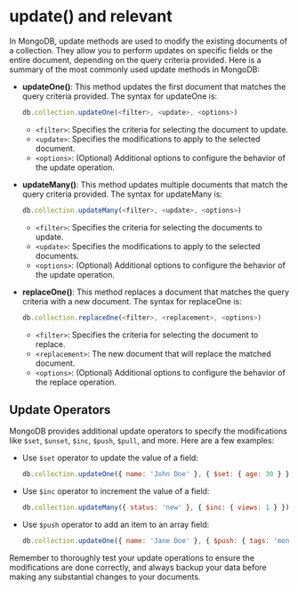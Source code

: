 # update() and relevant

In MongoDB, update methods are used to modify the existing documents of a collection. They allow you to perform updates on specific fields or the entire document, depending on the query criteria provided. Here is a summary of the most commonly used update methods in MongoDB:

- **updateOne()**: This method updates the first document that matches the query criteria provided. The syntax for updateOne is:

  ```javascript
  db.collection.updateOne(<filter>, <update>, <options>)
  ```

  - `<filter>`: Specifies the criteria for selecting the document to update.
  - `<update>`: Specifies the modifications to apply to the selected document.
  - `<options>`: (Optional) Additional options to configure the behavior of the update operation.

- **updateMany()**: This method updates multiple documents that match the query criteria provided. The syntax for updateMany is:

  ```javascript
  db.collection.updateMany(<filter>, <update>, <options>)
  ```

  - `<filter>`: Specifies the criteria for selecting the documents to update.
  - `<update>`: Specifies the modifications to apply to the selected documents.
  - `<options>`: (Optional) Additional options to configure the behavior of the update operation.

- **replaceOne()**: This method replaces a document that matches the query criteria with a new document. The syntax for replaceOne is:
  ```javascript
  db.collection.replaceOne(<filter>, <replacement>, <options>)
  ```
  - `<filter>`: Specifies the criteria for selecting the document to replace.
  - `<replacement>`: The new document that will replace the matched document.
  - `<options>`: (Optional) Additional options to configure the behavior of the replace operation.

## Update Operators

MongoDB provides additional update operators to specify the modifications like `$set`, `$unset`, `$inc`, `$push`, `$pull`, and more. Here are a few examples:

- Use `$set` operator to update the value of a field:

  ```javascript
  db.collection.updateOne({ name: 'John Doe' }, { $set: { age: 30 } });
  ```

- Use `$inc` operator to increment the value of a field:

  ```javascript
  db.collection.updateMany({ status: 'new' }, { $inc: { views: 1 } });
  ```

- Use `$push` operator to add an item to an array field:
  ```javascript
  db.collection.updateOne({ name: 'Jane Doe' }, { $push: { tags: 'mongodb' } });
  ```

Remember to thoroughly test your update operations to ensure the modifications are done correctly, and always backup your data before making any substantial changes to your documents.
